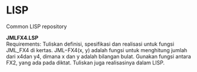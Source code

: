# LISP
Common LISP repository

<b>JMLFX4.LSP</b><br>
Requirements: Tuliskan definisi, spesifikasi dan realisasi untuk fungsi JML_FX4 di kertas. JML−FX4(x, y) adalah fungsi untuk menghitung jumlah dari x4dan y4, dimana x dan y adalah bilangan bulat. Gunakan fungsi antara FX2, yang ada pada diktat. Tuliskan juga realisasinya dalam LISP.
